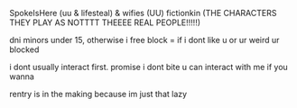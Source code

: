 <p>SpokeIsHere (uu & lifesteal) & wifies (UU) fictionkin (THE CHARACTERS THEY PLAY AS NOTTTT THEEEE REAL PEOPLE!!!!!)</p>

<p>dni minors under 15, otherwise i free block = if i dont like u or ur weird ur blocked</p>
<p>i dont usually interact first. promise i dont bite u can interact with me if you wanna</p>

<p>rentry is in the making because im just that lazy</p>

